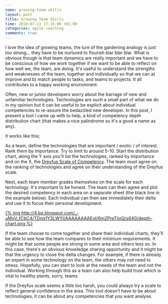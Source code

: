 ```yaml
---
name: growing-team-skills
layout: post
title: Growing Team Skills
time: 2010-07-11 17:15:00 +01:00
categories: agile coaching
comments: true
---
```


I love the idea of growing teams, the lure of the gardening analogy is just too strong... they have to be nurtured to flourish blar blar blar. What is obvious though is that team dynamics are really important and we have to be conscious of how we work together if we want to be able to reflect on how well we, the team, are doing. It's useful to understand the strengths and weaknesses of the team, together and individually so that we can a) improve and b) match people to tasks, and teams to projects. It all contributes to a happy working environment.
  
Often, new or junior developers worry about the barrage of new and unfamiliar
technologies. Technologies are such a small part of what we do in my opinion
but it can be useful to be explicit about individual competencies to re-assure
the bedazzled new developer. In this post, I present a tool I came up with to
help, a kind of competency depth distribution chart (that makes a nice
palindrome so it's a good a name as any).

<!-- more -->

It works like this;
  
As a team, define the technologies that are important / exotic / of interest.
Rank them by importance. Try to limit to around 5-10. Start the distribution
chart, along the Y axis you'll list the technologies, ranked by importance and
on the X, the [Dreyfus Scale of Competency](http://en.wikipedia.org/wiki/Dreyfus_model_of_skill_acquisition).
The team must agree on the ranking of technologies and agree on their
understanding of the Dreyfus scale.

  
Next, each team member grades themselves on the scale for each technology.
It's important to be honest. The team can then agree and plot the desired
competency in each area on a separate sheet (the black line in the example
below). Each individual can then see immediately their delta and use it to
focus their personal development.

[{% img http://4.bp.blogspot.com/_-uMxV_fCbC4/TDnq1Y3LWYI/AAAAAAAAEoI/6m2PreTjioQ/s640/depth-chart.png %}](http://4.bp.blogspot.com/_-uMxV_fCbC4/TDnq1Y3LWYI/AAAAAAAAEoI/6m2PreTjioQ/s1600/depth-chart.png)

If the team choose to come together and share their individual charts, they'll
be able to see how the team compares to their minimum requirements. It might
be that some people are strong in some area and others less so. In this case,
there's an obvious knowledge sharing opportunity and it might be that the
urgency to close the delta changes. For example, if there is already an expert
in some technology on the team, the others may not need to stress. Hopefully,
you can start to look at the needs of the team and not the individual. Working
through this as a team can also help build trust which is vital to healthy
plants, sorry, teams.

If the Dreyfus scale seems a little too harsh, you could always try a scale to
reflect general confidence in the area. This tool doesn't have to be about
technologies, it can be about any competencies that you want analyse.




